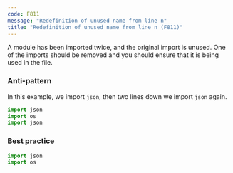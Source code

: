 ```yaml
---
code: F811
message: "Redefinition of unused name from line n"
title: "Redefinition of unused name from line n (F811)"
---
```


A module has been imported twice, and the original import is unused. One of the imports should be removed and you should ensure that it is being used in the file.

### Anti-pattern

In this example, we import `json`, then two lines down we import `json` again.

```python
import json
import os
import json
```

### Best practice

```python
import json
import os
```
